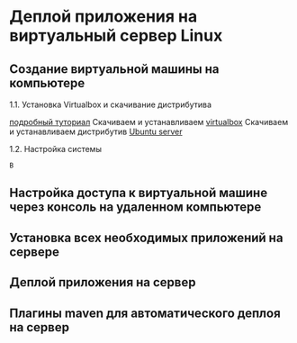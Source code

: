# Деплой приложения на виртуальный сервер Linux

## Создание виртуальной машины на компьютере
1.1. Установка Virtualbox и скачивание дистрибутива

   [подробный туториал](http://slusar.su/ubuntu-server-18-04-ustanovka-i-nastroyka-na-virtualbox/)
   Скачиваем и устанавливаем [virtualbox](https://www.virtualbox.org/wiki/Downloads)
   Скачиваем и устанавливаем дистрибутив [Ubuntu server](https://www.ubuntu.com/server)

1.2. Настройка системы
    
    В 
## Настройка доступа к виртуальной машине через консоль на удаленном компьютере

## Установка всех необходимых приложений на сервере

## Деплой приложения на сервер

## Плагины maven для автоматического деплоя на сервер

##

##

##